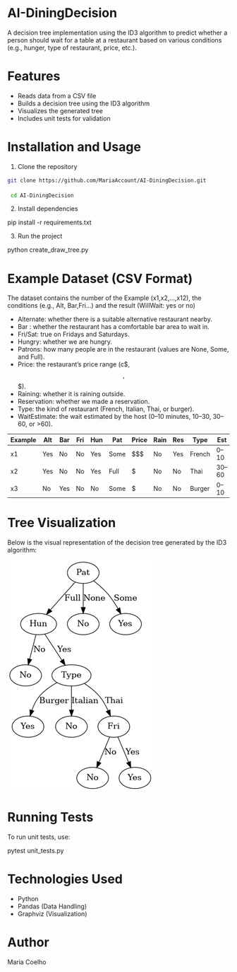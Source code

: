# AI-DiningDecision

A decision tree implementation using the ID3 algorithm to predict whether a person should wait for a table at a restaurant based on various conditions (e.g., hunger, type of restaurant, price, etc.).

# Features

- Reads data from a CSV file  
- Builds a decision tree using the ID3 algorithm  
- Visualizes the generated tree  
- Includes unit tests for validation

# Installation and Usage

1. Clone the repository
````bash
git clone https://github.com/MariaAccount/AI-DiningDecision.git

 cd AI-DiningDecision
````
2. Install dependencies

pip install -r requirements.txt

3. Run the project

python create_draw_tree.py

# Example Dataset (CSV Format)

The dataset contains the number of the Example (x1,x2,...,x12), the conditions (e.g., Alt, Bar,Fri...) and the result (WillWait: yes or no)

- Alternate: whether there is a suitable alternative restaurant nearby.
- Bar : whether the restaurant has a comfortable bar area to wait in.
- Fri/Sat: true on Fridays and Saturdays.
- Hungry: whether we are hungry.
- Patrons: how many people are in the restaurant (values are None, Some, and Full).
- Price: the restaurant’s price range (c$, $$, $$$).
- Raining: whether it is raining outside.
- Reservation: whether we made a reservation.
- Type: the kind of restaurant (French, Italian, Thai, or burger).
- WaitEstimate: the wait estimated by the host (0–10 minutes, 10–30, 30–60, or >60).

| Example | Alt | Bar | Fri | Hun | Pat | Price | Rain | Res | Type  | Est   | WillWait |
|---------|-----|-----|-----|-----|-----|-------|------|-----|-------|-------|----------|
| x1      | Yes | No  | No  | Yes | Some| $$$   | No   | Yes | French| 0–10  | Yes      |
| x2      | Yes | No  | No  | Yes | Full| $     | No   | No  | Thai  | 30–60 | No       |
| x3      | No  | Yes | No  | No  | Some| $     | No   | No  | Burger| 0–10  | Yes      |

# Tree Visualization

Below is the visual representation of the decision tree generated by the ID3 algorithm:

![Decision Tree](graph.png)

# Running Tests

To run unit tests, use:

pytest unit_tests.py

# Technologies Used
 - Python
 - Pandas (Data Handling)
 - Graphviz (Visualization)

# Author

Maria Coelho


